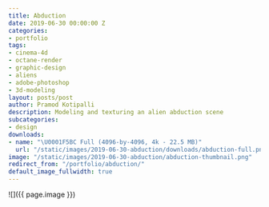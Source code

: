```yaml
---
title: Abduction
date: 2019-06-30 00:00:00 Z
categories:
- portfolio
tags:
- cinema-4d
- octane-render
- graphic-design
- aliens
- adobe-photoshop
- 3d-modeling
layout: posts/post
author: Pramod Kotipalli
description: Modeling and texturing an alien abduction scene
subcategories:
- design
downloads:
- name: "\U0001F5BC️ Full (4096-by-4096, 4k - 22.5 MB)"
  url: "/static/images/2019-06-30-abduction/downloads/abduction-full.png"
image: "/static/images/2019-06-30-abduction/abduction-thumbnail.png"
redirect_from: "/portfolio/abduction/"
default_image_fullwidth: true
---
```


![]({{ page.image }})

